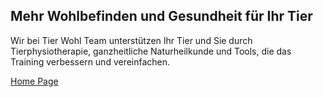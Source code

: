 ## Mehr Wohlbefinden und Gesundheit für Ihr Tier
Wir bei Tier Wohl Team unterstützen Ihr Tier und Sie durch Tierphysiotherapie, ganzheitliche Naturheilkunde und Tools, die das Training verbessern und vereinfachen.

[Home Page](https://www.tier-wohl-team.de/)
